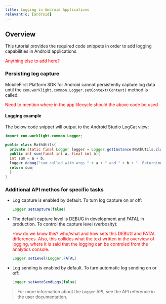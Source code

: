 ```yaml
---
title: Logging in Android Applications
relevantTo: [android]
---
```

## Overview
This tutorial provides the required code snippets in order to add logging capabilities in Android applications.

<span style="color:red">Anything else to add here?</span>

### Persisting log capture
MobileFirst Platform SDK for Android cannot persistently capture log data until the `com.worklight.common.Logger.setContext(Context)` method is called.

<span style="color:red">Need to mention where in the app lifecycle should the above code be used</span>

#### Logging example
The below code snippet will output to the Android Studio LogCat view:

```java
import com.worklight.common.Logger;

public class MathUtils{
  private static final Logger logger = Logger.getInstance(MathUtils.class.getName());
  public int sum(final int a, final int b){
  int sum = a + b;
  logger.debug("sum called with args " + a + " and " + b + ". Returning " + sum);
  return sum;
  }
}
```

### Additional API methos for specific tasks
* Log capture is enabled by default. To turn log capture on or off:

    ```java
    Logger.setCapture(false)
    ```

* The default capture level is DEBUG in development and FATAL in production. To control the capture level (verbosity):

    <span style="color:red">How do we know this? who/what and how sets this DEBUG and FATAL differences. Also, this collides what the text written in the overview of logging, where it is said that the logging can be controled from the analytics console.</span>

    ```java
    Logger.setLevel(Logger.FATAL)
    ```

* Log sending is enabled by default. To turn automatic log sending on or off:

    ```java
    Logger.setAutoSendLogs(false)
    ```

> For more information about the `Logger` API, see the API reference in the user documentation.
